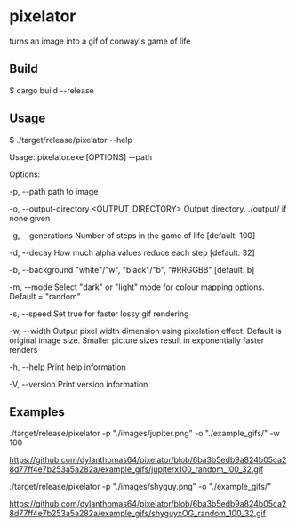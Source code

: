 # pixelator
turns an image into a gif of conway's game of life

## Build
$ cargo build --release

## Usage
$ ./target/release/pixelator --help

Usage: pixelator.exe [OPTIONS] --path <PATH>

Options:

  -p, --path <PATH>
          path to image
          
  -o, --output-directory <OUTPUT_DIRECTORY>
          Output directory. ./output/ if none given
          
  -g, --generations <GENERATIONS>
          Number of steps in the game of life [default: 100]
          
  -d, --decay <DECAY>
          How much alpha values reduce each step [default: 32]
          
  -b, --background <BACKGROUND>
          "white"/"w", "black"/"b", "#RRGGBB" [default: b]
          
  -m, --mode <MODE>
          Select "dark" or "light" mode for colour mapping options. Default = "random"
          
  -s, --speed
          Set true for faster lossy gif rendering
          
  -w, --width <WIDTH>
          Output pixel width dimension using pixelation effect. Default is original image size. Smaller picture sizes result in exponentially faster renders
          
  -h, --help
          Print help information
          
  -V, --version
          Print version information
          
          
## Examples


./target/release/pixelator -p "./images/jupiter.png" -o "./example_gifs/" -w 100

https://github.com/dylanthomas64/pixelator/blob/6ba3b5edb9a824b05ca28d77ff4e7b253a5a282a/example_gifs/jupiterx100_random_100_32.gif


./target/release/pixelator -p "./images/shyguy.png" -o "./example_gifs/"
  
https://github.com/dylanthomas64/pixelator/blob/6ba3b5edb9a824b05ca28d77ff4e7b253a5a282a/example_gifs/shyguyxOG_random_100_32.gif



